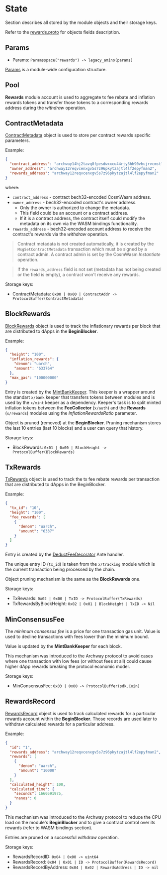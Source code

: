 <!--
order: 1
-->

# State

Section describes all stored by the module objects and their storage keys.

Refer to the [rewards.proto](../../../proto/archway/rewards/v1beta1/rewards.proto) for objects fields description.

## Params

- Params: `Paramsspace("rewards") -> legacy_amino(params)`

[Params](https://github.com/archway-network/archway/blob/e130d74bd456be037b4e60dea7dada5d7a8760b5/proto/archway/rewards/v1beta1/rewards.proto#L11) is a module-wide configuration structure.

## Pool

**Rewards** module account is used to aggregate tx fee rebate and inflation rewards tokens and transfer those tokens to a corresponding rewards address during the *withdraw* operation.

## ContractMetadata

[ContractMetadata](https://github.com/archway-network/archway/blob/e130d74bd456be037b4e60dea7dada5d7a8760b5/proto/archway/rewards/v1beta1/rewards.proto#L29) object is used to store per contract rewards specific parameters.

Example:

```json
{
  "contract_address": "archway14hj2tavq8fpesdwxxcu44rty3hh90vhujrvcmstl4zr3txmfvw9sy85n2u",
  "owner_address": "archway12reqvcenxgv5s7z96pkytzajtl4lf2epyfman2",
  "rewards_address": "archway12reqvcenxgv5s7z96pkytzajtl4lf2epyfman2"
}
```

where:

* `contract_address` - contract bech32-encoded CosmWasm address.
* `owner_address` - bech32-encoded contract's owner address.
  * Only the owner is authorized to change the metadata.
  * This field could be an account or a contract address.
  * If it is a contract address, the contract itself could modify the metadata on its own via the WASM bindings functionality.
* `rewards_address` - bech32-encoded account address to receive the contract's rewards via the *withdraw* operation.

> Contract metadata is not created automatically, it is created by the `MsgSetContractMetadata` transaction which must be signed by a contract admin.
> A contract admin is set by the CosmWasm *Instantiate* operation.

> If the `rewards_address` field is not set (metadata has not being created or the field is empty), a contract won't receive any rewards.

Storage keys:

- ContractMetadata: `0x00 | 0x00 | ContractAddr -> ProtocolBuffer(ContractMetadata)`

## BlockRewards

[BlockRewards](https://github.com/archway-network/archway/blob/e130d74bd456be037b4e60dea7dada5d7a8760b5/proto/archway/rewards/v1beta1/rewards.proto#L44) object is used to track the inflationary rewards per block that are distributed to dApps in the **BeginBlocker**.

Example:

```json
{
  "height": "100",
  "inflation_rewards": {
    "denom": "uarch",
    "amount": "633764"
  },
  "max_gas": "100000000"
}
```

Entry is created by the [MintBankKeeper](https://github.com/archway-network/archway/blob/e130d74bd456be037b4e60dea7dada5d7a8760b5/x/rewards/mintbankkeeper/keeper.go#L25).
This keeper is a wrapper around the standart `x/bank` keeper that transfers tokens between modules and is used by the `x/mint` keeper as a dependency.
Keeper's task is to split minted inflation tokens between the **FeeCollector** (`x/auth`) and the **Rewards** (`x/rewards`) modules using the *InflationRewardsRatio* parameter.

Object is pruned (removed) at the **BeginBlocker**.
Pruning mechanism stores the last 10 entries (last 10 blocks) and a user can query that history.

Storage keys:

* BlockRewards: `0x01 | 0x00 | BlockHeight -> ProtocolBuffer(BlockRewards)`

## TxRewards

[TxRewards](https://github.com/archway-network/archway/blob/e130d74bd456be037b4e60dea7dada5d7a8760b5/proto/archway/rewards/v1beta1/rewards.proto#L58) object is used to track the tx fee rebate rewards per transaction that are distributed to dApps in the BeginBlocker.

Example:

```json
{
  "tx_id": "10",
  "height": "100",
  "fee_rewards": [
    {
      "denom": "uarch",
      "amount": "6337"
    }
  ]
}
```

Entry is created by the [DeductFeeDecorator](03_ante_handlers.md#DeductFeeDecorator) Ante handler.

The unique entry ID (`tx_id`) is taken from the `x/tracking` module which is the current transaction being processed by the chain.

Object pruning mechanism is the same as the **BlockRewards** one.

Storage keys:

* TxRewards: `0x02 | 0x00 | TxID -> ProtocolBuffer(TxRewards)`
* TxRewardsByBlockHeight:  `0x02 | 0x01 | BlockHeight | TxID -> Nil`

## MinConsensusFee

The *minimum consensus fee* is a price for one transaction gas unit. Value is used to decline transactions with fees lower than the minimum bound.

Value is updated by the **MintBankKeeper** for each block.

This mechanism was introduced to the Archway protocol to avoid cases where one transaction with low fees (or without fees at all) could cause higher dApp rewards breaking the protocol economic model.

Storage keys:

* MinConsensusFee: `0x03 | 0x00 -> ProtocolBuffer(sdk.Coin)`

## RewardsRecord

[RewardsRecord](https://github.com/archway-network/archway/blob/e130d74bd456be037b4e60dea7dada5d7a8760b5/proto/archway/rewards/v1beta1/rewards.proto#L76) object is used to track calculated rewards for a particular rewards account within the **BeginBlocker**.
Those records are used later to withdraw calculated rewards for a particular address.

Example:

```json
{
  "id": "1",
  "rewards_address": "archway12reqvcenxgv5s7z96pkytzajtl4lf2epyfman2",
  "rewards": [
    {
      "denom": "uarch",
      "amount": "10000"
    }
  ],
  "calculated_height": 100,
  "calculated_time": {
    "seconds": 1660591975,
    "nanos": 0
  }
}
```

This mechanism was introduced to the Archway protocol to reduce the CPU load on the module's **BeginBlocker** and to give a contract control over its rewards (refer to WASM bindings section).

Entries are pruned on a successful *withdraw* operation.

Storage keys:

* RewardsRecordID: `0x04 | 0x00 -> uint64`
* RewardsRecord: `0x04 | 0x01 | ID -> ProtocolBuffer(RewardsRecord)`
* RewardsRecordByAddress: `0x04 | 0x02 | RewardsAddress | ID -> nil`